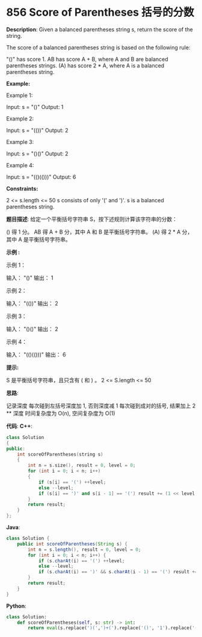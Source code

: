 # 856 Score of Parentheses 括号的分数

__Description__:
Given a balanced parentheses string s, return the score of the string.

The score of a balanced parentheses string is based on the following rule:

"()" has score 1.
AB has score A + B, where A and B are balanced parentheses strings.
(A) has score 2 \* A, where A is a balanced parentheses string.

__Example:__

Example 1:

Input: s = "()"
Output: 1

Example 2:

Input: s = "(())"
Output: 2

Example 3:

Input: s = "()()"
Output: 2

Example 4:

Input: s = "(()(()))"
Output: 6

__Constraints:__

2 <= s.length <= 50
s consists of only '(' and ')'.
s is a balanced parentheses string.

__题目描述__:
给定一个平衡括号字符串 S，按下述规则计算该字符串的分数：

() 得 1 分。
AB 得 A + B 分，其中 A 和 B 是平衡括号字符串。
(A) 得 2 \* A 分，其中 A 是平衡括号字符串。

__示例 :__

示例 1：

输入： "()"
输出： 1

示例 2：

输入： "(())"
输出： 2

示例 3：

输入： "()()"
输出： 2

示例 4：

输入： "(()(()))"
输出： 6

__提示:__

S 是平衡括号字符串，且只含有 ( 和 ) 。
2 <= S.length <= 50

__思路__:

记录深度
每次碰到左括号深度加 1, 否则深度减 1
每次碰到成对的括号, 结果加上 2 ** 深度
时间复杂度为 O(n), 空间复杂度为 O(1)

__代码__:
__C++__:

```C++
class Solution 
{
public:
    int scoreOfParentheses(string s) 
    {
        int n = s.size(), result = 0, level = 0;
        for (int i = 0; i < n; i++) 
        {
            if (s[i] == '(') ++level;
            else --level;
            if (s[i] == ')' and s[i - 1] == '(') result += (1 << level);
        }
        return result;
    }
};
```

__Java__:

```Java
class Solution {
    public int scoreOfParentheses(String s) {
        int n = s.length(), result = 0, level = 0;
        for (int i = 0; i < n; i++) {
            if (s.charAt(i) == '(') ++level;
            else --level;
            if (s.charAt(i) == ')' && s.charAt(i - 1) == '(') result += (1 << level);
        }
        return result;
    }
}
```

__Python__:

```Python
class Solution:
    def scoreOfParentheses(self, s: str) -> int:
        return eval(s.replace(')(',')+(').replace('()', '1').replace('(', '2*('))
```
